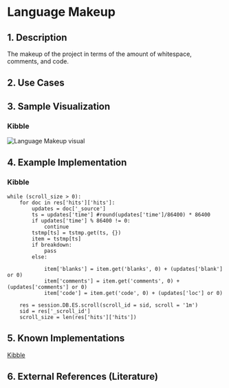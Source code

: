 # Language Makeup

## 1. Description
The makeup of the project in terms of the amount of whitespace, comments, and code. 

## 2. Use Cases

## 3. Sample Visualization
### Kibble
![Language Makeup visual](https://user-images.githubusercontent.com/22136995/38279225-ea70651e-3764-11e8-87fa-a521c1bb1a45.png)
## 4. Example Implementation
### Kibble 

```
while (scroll_size > 0):
    for doc in res['hits']['hits']:
        updates = doc['_source']
        ts = updates['time'] #round(updates['time']/86400) * 86400
        if updates['time'] % 86400 != 0:
            continue
        tstmp[ts] = tstmp.get(ts, {})
        item = tstmp[ts]
        if breakdown:
            pass
        else:

            item['blanks'] = item.get('blanks', 0) + (updates['blank'] or 0)
            item['comments'] = item.get('comments', 0) + (updates['comments'] or 0)
            item['code'] = item.get('code', 0) + (updates['loc'] or 0)

    res = session.DB.ES.scroll(scroll_id = sid, scroll = '1m')
    sid = res['_scroll_id']
    scroll_size = len(res['hits']['hits'])
```

## 5. Known Implementations

[Kibble](https://kibble.apache.org/)

## 6. External References (Literature)
